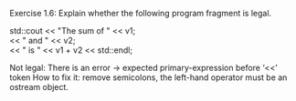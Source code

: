 Exercise 1.6: Explain whether the following program fragment is legal.

std::cout << "The sum of " << v1;<br />
                           << " and " << v2;<br />
                           << " is " << v1 + v2 << std::endl;
               
               
               
               
Not legal: There is an error -> expected primary-expression before ‘<<’ token
How to fix it: remove semicolons, the left-hand operator must be an ostream object.               
               
               
            
